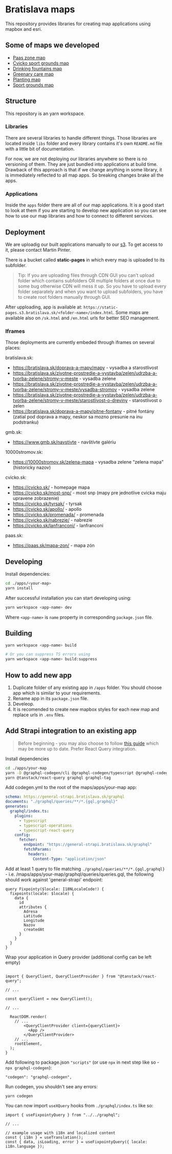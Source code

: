 # Bratislava maps

This repository provides libraries for creating map applications using mapbox and esri.

## Some of maps we developed

- [Paas zone map](https://static-pages.s3.bratislava.sk/paas-map/index.html?lang=sk)
- [Cvicko sport grounds map](https://static-pages.s3.bratislava.sk/cvicko-map/index.html?lang=sk)
- [Drinking fountains map](https://static-pages.s3.bratislava.sk/drinking-fountains-map/index.html?lang=sk)
- [Greenary care map](https://static-pages.s3.bratislava.sk/greenary-care-map/index.html?lang=sk)
- [Planting map](https://static-pages.s3.bratislava.sk/planting-map/index.html?lang=sk)
- [Sport grounds map](https://static-pages.s3.bratislava.sk/sport-grounds-map/index.html?lang=sk)

## Structure

This repository is an yarn workspace.

### Libraries

There are several libraries to handle different things. Those libraries are located inside `libs` folder and every library contains it's own `README.md` file with a little bit of documentation.

For now, we are not deploying our libraries anywhere so there is no versioning of them. They are just bundled into applications at build time. Drawback of this approach is that if we change anything in some library, it is immediately reflected to all map apps. So breaking changes brake all the apps.

### Applications

Inside the `apps` folder there are all of our map applications. It is a good start to look at them if you are starting to develop new application so you can see how to use our map libraries and how to connect to different services.

## Deployment

We are uploadig our built applications manually to our [s3](https://console.s3.bratislava.sk/browser/static-pages). To get access to it, please contact Martin Pinter.

There is a bucket called **static-pages** in which every map is uploaded to its subfolder.

> Tip: If you are uploading files through CDN GUI you can't upload folder which contains subfolders OR multiple folders at once due to some bug otherwise CDN will mess it up. So you have to upload every folder separately and when you want to upload subfolders, you have to create root folders manually through GUI.

After upploading, app is available at: `https://static-pages.s3.bratislava.sk/<folder-name>/index.html`. Some maps are available also on `/sk.html` and `/en.html` urls for better SEO management.

### Iframes

Those deployments are currently embeded through iframes on several places:

bratislava.sk:

- https://bratislava.sk/doprava-a-mapy/mapy - vysadba a starostlivost
- https://bratislava.sk/zivotne-prostredie-a-vystavba/zelen/udrzba-a-tvorba-zelene/stromy-v-meste - vysadba zelene
- https://bratislava.sk/zivotne-prostredie-a-vystavba/zelen/udrzba-a-tvorba-zelene/stromy-v-meste/vysadba-stromov - vysadba zelene
- https://bratislava.sk/zivotne-prostredie-a-vystavba/zelen/udrzba-a-tvorba-zelene/stromy-v-meste/starostlivost-o-dreviny - starostlivost o zelen
- https://bratislava.sk/doprava-a-mapy/pitne-fontany - pitné fontány (zatial pod doprava a mapy, neskor sa mozno presunie na inu podstranku)

gmb.sk:

- https://www.gmb.sk/navstivte - navštívte galériu

10000stromov.sk:

- https://10000stromov.sk/zelena-mapa - vysadba zelene “zelena mapa” (historicky nazov)

cvicko.sk:

- https://cvicko.sk/ - homepage mapa
- https://cvicko.sk/most-snp/ - most snp (mapy pre jednotlive cvicka maju upravene zobrazenie)
- https://cvicko.sk/tyrsak/ - tyrsak
- https://cvicko.sk/apollo/ - apollo
- https://cvicko.sk/promenada/ - promenada
- https://cvicko.sk/nabrezie/ - nabrezie
- https://cvicko.sk/lanfranconi/ - lanfranconi

paas.sk:

- https://paas.sk/mapa-zon/ - mapa zón

## Developing

Install dependencies:

```bash
cd ./apps/<your-map>
yarn install
```

After successful installation you can start developing using:

```bash
yarn workspace <app-name> dev
```

Where `<app-name>` is `name` property in corresponding `package.json` file.

## Building

```bash
yarn workspace <app-name> build

# Or you can suppress TS errors using
yarn workspace <app-name> build:suppress
```

## How to add new app

1. Duplicate folder of any existing app in `/apps` folder. You should choose app which is similar to your requirements.
2. Rename app in its `package.json` file.
3. Develeop.
4. It is recomended to create new mapbox styles for each new map and replace urls in `.env` files.

## Add Strapi integration to an existing app

> Before beginning - you may also choose to follow [this guide](https://the-guild.dev/graphql/codegen/docs/guides/react-vue) which may be more up to date. Prefer React Query integration.

Install dependencies

```bash
cd ./apps/your-map
yarn -D @graphql-codegen/cli @graphql-codegen/typescript @graphql-codegen/typescript-operations @graphql-codegen/typescript-react-query
yarn @tanstack/react-query graphql graphql-tag
```

Add codegen.yml to the root of the maps/apps/your-map app:

```yml
schema: https://general-strapi.bratislava.sk/graphql
documents: "./graphql/queries/**/*.{gql,graphql}"
generates:
  graphql/index.ts:
    plugins:
      - typescript
      - typescript-operations
      - typescript-react-query
    config:
      fetcher:
        endpoint: "https://general-strapi.bratislava.sk/graphql"
        fetchParams:
          headers:
            Content-Type: "application/json"
```

Add at least 1 query to file matching `./graphql/queries/**/*.{gql,graphql}` - i.e. /maps/apps/your-map/graphql/queries/queries.gql, the following should work against 'general-strapi' endpoint:

```
query Fixpointy($locale: I18NLocaleCode!) {
  fixpoints(locale: $locale) {
    data {
      id
      attributes {
        Adresa
        Latitude
        Longitude
        Nazov
        createdAt
      }
    }
  }
}
```

Wrap your application in Query provider (additional config can be left empty)

```

import { QueryClient, QueryClientProvider } from "@tanstack/react-query";

// ...

const queryClient = new QueryClient();

// ...

  ReactDOM.render(
    // ...
        <QueryClientProvider client={queryClient}>
          <App />
        </QueryClientProvider>
    // ...
    rootElement,
  );
}

```

Add following to package.json `"scripts"` (or use `npx` in next step like so - `npx graphql-codegen`):

```
"codegen": "graphql-codegen",
```

Run codegen, you shouldn't see any errors:

```
yarn codegen
```

You can now import `useXQuery` hooks from `./graphql/index.ts` like so:

```
import { useFixpointyQuery } from "../../graphql";

// ...

// example usage with i18n and localized content
const { i18n } = useTranslation();
const { data, isLoading, error } = useFixpointyQuery({ locale: i18n.language });
```

